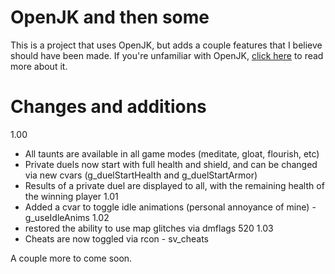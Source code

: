 # OpenJK and then some

This is a project that uses OpenJK, but adds a couple features that I believe should have been made. If you're unfamiliar with OpenJK, [click here](https://github.com/JACoders/OpenJK/blob/master/README.md) to read more about it.

# Changes and additions
1.00
* All taunts are available in all game modes (meditate, gloat, flourish, etc)
* Private duels now start with full health and shield, and can be changed via new cvars (g_duelStartHealth and g_duelStartArmor)
* Results of a private duel are displayed to all, with the remaining health of the winning player
1.01
* Added a cvar to toggle idle animations (personal annoyance of mine) - g_useIdleAnims
1.02
* restored the ability to use map glitches via dmflags 520
1.03
* Cheats are now toggled via rcon - sv_cheats

A couple more to come soon.
